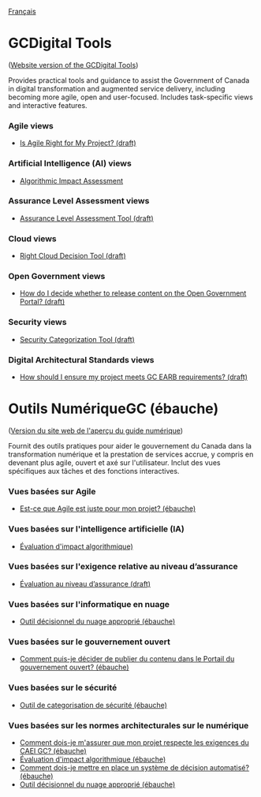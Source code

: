 <!-- markdownlint-disable MD041 -->
[Français](#user-content-guide-numérique-du-gouvernement-du-canada-ébauche)
<!-- markdownlint-enable MD041 -->

# GCDigital Tools 

([Website version of the GCDigital Tools](https://canada-ca.github.io/gcdigital-tools_outils-numeriquesgc/en/overview.html))

Provides practical tools and guidance to assist the Government of Canada in digital transformation and augmented service delivery, including becoming more agile, open and user-focused. Includes task-specific views and interactive features.

### Agile views

- [Is Agile Right for My Project? (draft)](https://canada-ca.github.io/gcdigital-tools_outils-numeriquesgc/views-vues/agile/en/agile-use-when.html)

### Artificial Intelligence (AI) views

- [Algorithmic Impact Assessment](https://canada-ca.github.io/aia-eia-js/)

### Assurance Level Assessment views

- [Assurance Level Assessment Tool (draft)](https://canada-ca.github.io/gcdigital-tools_outils-numeriquesgc/views-vues/assurance-level-requirement/en/assurance-level-requirement.html)

### Cloud views

- [Right Cloud Decision Tool (draft)](https://canada-ca.github.io/gcdigital-tools_outils-numeriquesgc/views-vues/cloud-nuage/en/cloud-decision-tool.html)

### Open Government views

- [How do I decide whether to release content on the Open Government Portal? (draft)](https://canada-ca.github.io/gcdigital-tools_outils-numeriquesgc/views-vues/open-gov-gouv-ouvert/en/release-content.html)

### Security views

- [Security Categorization Tool (draft)](https://canada-ca.github.io/gcdigital-tools_outils-numeriquesgc/views-vues/security-securite/en/categorization-tool.html)

### Digital Architectural Standards views

- [How should I ensure my project meets GC EARB requirements? (draft)](https://canada-ca.github.io/gcdigital-tools_outils-numeriquesgc/views-vues/gc-earb-ceai/en/gc-earb.html)


# Outils NumériqueGC (ébauche)

([Version du site web de l'aperçu du guide numérique](https://canada-ca.github.io/gcdigital-tools_outils-numeriquesgc/fr/apercu.html))

Fournit des outils pratiques pour aider le gouvernement du Canada dans la transformation numérique et la prestation de services accrue, y compris en devenant plus agile, ouvert et axé sur l'utilisateur. Inclut des vues spécifiques aux tâches et des fonctions interactives.

### Vues basées sur Agile

- [Est-ce que Agile est juste pour mon projet? (ébauche)](https://canada-ca.github.io/gcdigital-tools_outils-numeriquesgc/views-vues/agile/fr/agile-quand-utiliser.html)

### Vues basées sur l'intelligence artificielle (IA)

- [Évaluation d'impact algorithmique)](https://canada-ca.github.io/aia-eia-js/?lang=fr)

### Vues basées sur l'exigence relative au niveau d’assurance

- [Évaluation au niveau d’assurance (draft)](hhttps://canada-ca.github.io/gcdigital-tools_outils-numeriquesgc/views-vues/assurance-level-requirement/fr/niveau-d'assurance.html)

### Vues basées sur l'informatique en nuage

- [Outil décisionnel du nuage approprié (ébauche)](https://canada-ca.github.io/gcdigital-tools_outils-numeriquesgc/views-vues/cloud-nuage/fr/nuage-outil-decisionnel.html)

### Vues basées sur le gouvernement ouvert

- [Comment puis-je décider de publier du contenu dans le Portail du gouvernement ouvert? (ébauche)](https://canada-ca.github.io/gcdigital-tools_outils-numeriquesgc/views-vues/open-gov-gouv-ouvert/fr/publier-contenu.html)

### Vues basées sur le sécurité

- [Outil de categorisation de sécurité (ébauche)](https://canada-ca.github.io/gcdigital-tools_outils-numeriquesgc/views-vues/security-securite/fr/outil-categorisation.html)

### Vues basées sur les normes architecturales sur le numérique

- [Comment dois-je m'assurer que mon projet respecte les exigences du CAEI GC? (ébauche)](https://canada-ca.github.io/gcdigital-tools_outils-numeriquesgc/views-vues/gc-earb-ceai/fr/ceai-gc.html)
- [Évaluation d'impact algorithmique (ébauche)](https://canada-ca.github.iogcdigital-tools_outils-numeriquesgc/views-vues/automated-decision-automatise/fr/evaluation-impact-algorithmique.html)
- [Comment dois-je mettre en place un système de décision automatisé? (ébauche)](https://canada-ca.github.io/gcdigital-tools_outils-numeriquesgce/views-vues/automated-decision-automatise/fr/decision-automatise.html)
- [Outil décisionnel du nuage approprié (ébauche)](https://canada-ca.github.io/gcdigital-tools_outils-numeriquesgc/views-vues/cloud-nuage/fr/nuage-outil-decisionnel.html)
